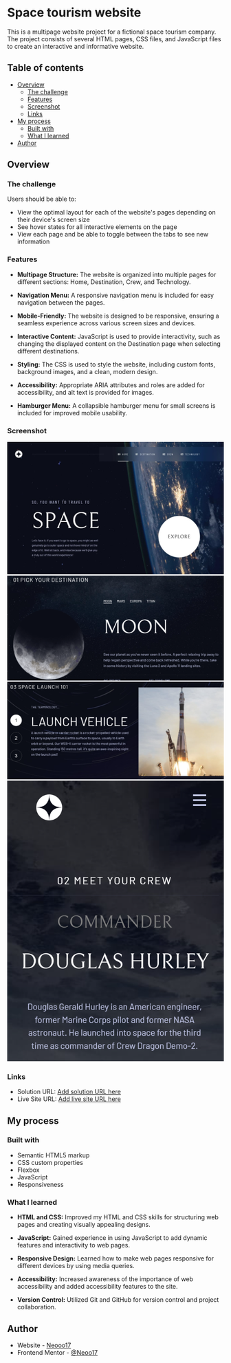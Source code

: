 # Space tourism website

This is a multipage website project for a fictional space tourism company. The project consists of several HTML pages, CSS files, and JavaScript files to create an interactive and informative website.

## Table of contents

- [Overview](#overview)
  - [The challenge](#the-challenge)
  - [Features](#features)
  - [Screenshot](#screenshot)
  - [Links](#links)
- [My process](#my-process)
  - [Built with](#built-with)
  - [What I learned](#what-i-learned)
- [Author](#author)


## Overview

### The challenge

Users should be able to:

- View the optimal layout for each of the website's pages depending on their device's screen size
- See hover states for all interactive elements on the page
- View each page and be able to toggle between the tabs to see new information

### Features

- **Multipage Structure:** The website is organized into multiple pages for different sections: Home, Destination, Crew, and Technology.

- **Navigation Menu:** A responsive navigation menu is included for easy navigation between the pages.

- **Mobile-Friendly:** The website is designed to be responsive, ensuring a seamless experience across various screen sizes and devices.

- **Interactive Content:** JavaScript is used to provide interactivity, such as changing the displayed content on the Destination page when selecting different destinations.

- **Styling:** The CSS is used to style the website, including custom fonts, background images, and a clean, modern design.

- **Accessibility:** Appropriate ARIA attributes and roles are added for accessibility, and alt text is provided for images.

- **Hamburger Menu:** A collapsible hamburger menu for small screens is included for improved mobile usability.

### Screenshot

![](./ss/preview.jpg)
![](./ss/destination.png)
![](./ss/technology.png)
![](./ss/responsive.png)



### Links

- Solution URL: [Add solution URL here]()
- Live Site URL: [Add live site URL here]()

## My process

### Built with

- Semantic HTML5 markup
- CSS custom properties
- Flexbox
- JavaScript
- Responsiveness


### What I learned

- **HTML and CSS:** Improved my HTML and CSS skills for structuring web pages and creating visually appealing designs.

- **JavaScript:** Gained experience in using JavaScript to add dynamic features and interactivity to web pages.

- **Responsive Design:** Learned how to make web pages responsive for different devices by using media queries.

- **Accessibility:** Increased awareness of the importance of web accessibility and added accessibility features to the site.

- **Version Control:** Utilized Git and GitHub for version control and project collaboration.


## Author

- Website - [Neooo17]()
- Frontend Mentor - [@Neoo17]()

